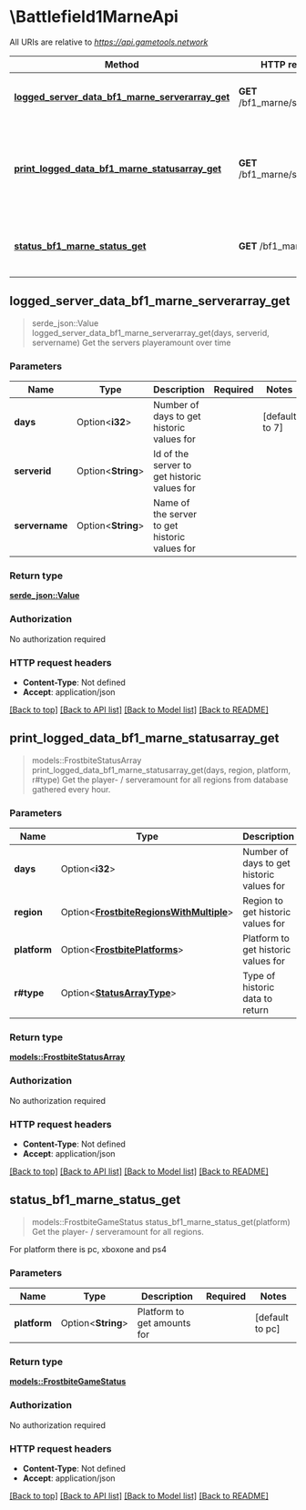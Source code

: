 # \Battlefield1MarneApi

All URIs are relative to *https://api.gametools.network*

Method | HTTP request | Description
------------- | ------------- | -------------
[**logged_server_data_bf1_marne_serverarray_get**](Battlefield1MarneApi.md#logged_server_data_bf1_marne_serverarray_get) | **GET** /bf1_marne/serverarray/ | Get the servers playeramount over time
[**print_logged_data_bf1_marne_statusarray_get**](Battlefield1MarneApi.md#print_logged_data_bf1_marne_statusarray_get) | **GET** /bf1_marne/statusarray/ | Get the player- / serveramount for all regions from database gathered every hour.
[**status_bf1_marne_status_get**](Battlefield1MarneApi.md#status_bf1_marne_status_get) | **GET** /bf1_marne/status/ | Get the player- / serveramount for all regions.



## logged_server_data_bf1_marne_serverarray_get

> serde_json::Value logged_server_data_bf1_marne_serverarray_get(days, serverid, servername)
Get the servers playeramount over time

### Parameters


Name | Type | Description  | Required | Notes
------------- | ------------- | ------------- | ------------- | -------------
**days** | Option<**i32**> | Number of days to get historic values for |  |[default to 7]
**serverid** | Option<**String**> | Id of the server to get historic values for |  |
**servername** | Option<**String**> | Name of the server to get historic values for |  |

### Return type

[**serde_json::Value**](serde_json::Value.md)

### Authorization

No authorization required

### HTTP request headers

- **Content-Type**: Not defined
- **Accept**: application/json

[[Back to top]](#) [[Back to API list]](../README.md#documentation-for-api-endpoints) [[Back to Model list]](../README.md#documentation-for-models) [[Back to README]](../README.md)


## print_logged_data_bf1_marne_statusarray_get

> models::FrostbiteStatusArray print_logged_data_bf1_marne_statusarray_get(days, region, platform, r#type)
Get the player- / serveramount for all regions from database gathered every hour.

### Parameters


Name | Type | Description  | Required | Notes
------------- | ------------- | ------------- | ------------- | -------------
**days** | Option<**i32**> | Number of days to get historic values for |  |[default to 7]
**region** | Option<[**FrostbiteRegionsWithMultiple**](.md)> | Region to get historic values for |  |[default to all]
**platform** | Option<[**FrostbitePlatforms**](.md)> | Platform to get historic values for |  |[default to pc]
**r#type** | Option<[**StatusArrayType**](.md)> | Type of historic data to return |  |[default to amounts]

### Return type

[**models::FrostbiteStatusArray**](FrostbiteStatusArray.md)

### Authorization

No authorization required

### HTTP request headers

- **Content-Type**: Not defined
- **Accept**: application/json

[[Back to top]](#) [[Back to API list]](../README.md#documentation-for-api-endpoints) [[Back to Model list]](../README.md#documentation-for-models) [[Back to README]](../README.md)


## status_bf1_marne_status_get

> models::FrostbiteGameStatus status_bf1_marne_status_get(platform)
Get the player- / serveramount for all regions.

For platform there is pc, xboxone and ps4

### Parameters


Name | Type | Description  | Required | Notes
------------- | ------------- | ------------- | ------------- | -------------
**platform** | Option<**String**> | Platform to get amounts for |  |[default to pc]

### Return type

[**models::FrostbiteGameStatus**](FrostbiteGameStatus.md)

### Authorization

No authorization required

### HTTP request headers

- **Content-Type**: Not defined
- **Accept**: application/json

[[Back to top]](#) [[Back to API list]](../README.md#documentation-for-api-endpoints) [[Back to Model list]](../README.md#documentation-for-models) [[Back to README]](../README.md)

